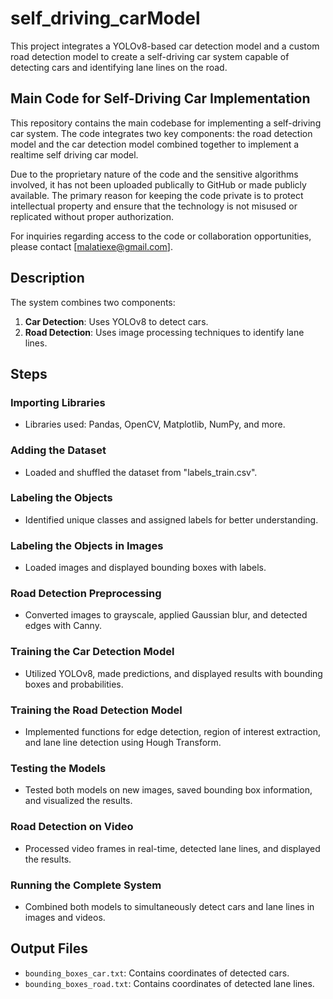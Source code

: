 # self_driving_carModel
This project integrates a YOLOv8-based car detection model and a custom road detection model to create a self-driving car system capable of detecting cars and identifying lane lines on the road.

## Main Code for Self-Driving Car Implementation

This repository contains the main codebase for implementing a self-driving car system. The code integrates two key components: the road detection model and the car detection model combined together to implement a realtime self driving car model. 

Due to the proprietary nature of the code and the sensitive algorithms involved, it has not been uploaded publically to GitHub or made publicly available. The primary reason for keeping the code private is to protect intellectual property and ensure that the technology is not misused or replicated without proper authorization.

For inquiries regarding access to the code or collaboration opportunities, please contact [malatiexe@gmail.com].

## Description

The system combines two components:
1. **Car Detection**: Uses YOLOv8 to detect cars.
2. **Road Detection**: Uses image processing techniques to identify lane lines.

## Steps

### Importing Libraries
- Libraries used: Pandas, OpenCV, Matplotlib, NumPy, and more.

### Adding the Dataset
- Loaded and shuffled the dataset from "labels_train.csv".

### Labeling the Objects
- Identified unique classes and assigned labels for better understanding.

### Labeling the Objects in Images
- Loaded images and displayed bounding boxes with labels.

### Road Detection Preprocessing
- Converted images to grayscale, applied Gaussian blur, and detected edges with Canny.

### Training the Car Detection Model
- Utilized YOLOv8, made predictions, and displayed results with bounding boxes and probabilities.

### Training the Road Detection Model
- Implemented functions for edge detection, region of interest extraction, and lane line detection using Hough Transform.

### Testing the Models
- Tested both models on new images, saved bounding box information, and visualized the results.

### Road Detection on Video
- Processed video frames in real-time, detected lane lines, and displayed the results.

### Running the Complete System
- Combined both models to simultaneously detect cars and lane lines in images and videos.

## Output Files
- `bounding_boxes_car.txt`: Contains coordinates of detected cars.
- `bounding_boxes_road.txt`: Contains coordinates of detected lane lines.


